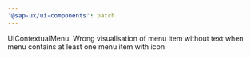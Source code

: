 ```yaml
---
'@sap-ux/ui-components': patch
---
```


UIContextualMenu. Wrong visualisation of menu item without text when menu contains at least one menu item with icon
